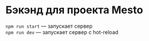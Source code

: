 # Бэкэнд для проекта Mesto

`npm run start` — запускает сервер   
`npm run dev` — запускает сервер с hot-reload
